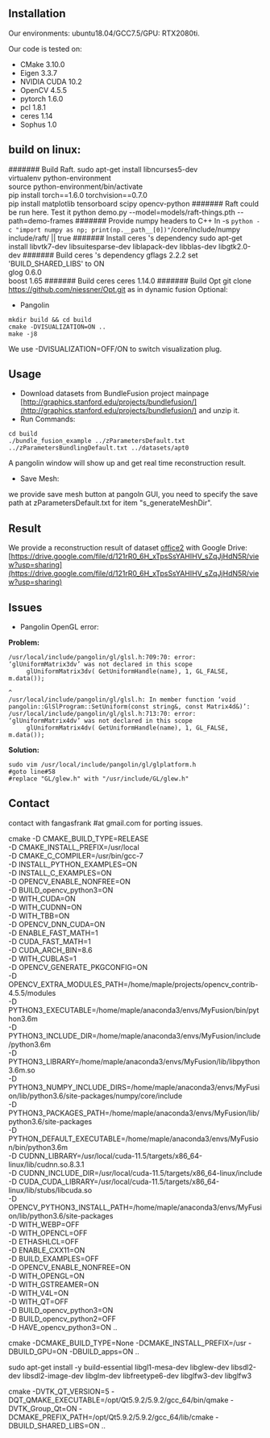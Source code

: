 
```


```

## Installation

Our environments: ubuntu18.04/GCC7.5/GPU: RTX2080ti.

Our code is tested on:
* CMake 3.10.0
* Eigen 3.3.7
* NVIDIA CUDA 10.2
* OpenCV 4.5.5
* pytorch 1.6.0
* pcl 1.8.1
* ceres 1.14
* Sophus 1.0
## build on linux:
####### Build Raft.
sudo apt-get install libncurses5-dev\
virtualenv python-environment\
source python-environment/bin/activate\
pip install torch==1.6.0 torchvision==0.7.0\
pip install matplotlib tensorboard scipy opencv-python
####### Raft could be run here. Test it
python demo.py --model=models/raft-things.pth --path=demo-frames
####### Provide numpy headers to C++
ln -s `python -c "import numpy as np; print(np.__path__[0])"`/core/include/numpy include/raft/ || true 
####### Install ceres 's dependency 
sudo apt-get install libvtk7-dev libsuitesparse-dev liblapack-dev libblas-dev libgtk2.0-dev
####### Build ceres 's dependency
gflags 2.2.2 set 'BUILD_SHARED_LIBS' to ON\
glog 0.6.0\
boost 1.65
####### Build ceres
ceres 1.14.0
####### Build Opt
    git clone https://github.com/niessner/Opt.git
    as in dynamic fusion
Optional:

* Pangolin

```
mkdir build && cd build
cmake -DVISUALIZATION=ON ..
make -j8
```

We use -DVISUALIZATION=OFF/ON to switch visualization plug.

## Usage

* Download datasets from BundleFusion project mainpage [http://graphics.stanford.edu/projects/bundlefusion/](http://graphics.stanford.edu/projects/bundlefusion/) and unzip it.
* Run Commands:

```
cd build
./bundle_fusion_example ../zParametersDefault.txt ../zParametersBundlingDefault.txt ../datasets/apt0
```

A pangolin window will show up and get real time reconstruction  result.

* Save Mesh:

we provide save mesh button at pangoln GUI, you need to specify the save path at zParametersDefault.txt for item "s_generateMeshDir".



## Result

We provide a reconstruction result of dataset [office2](http://graphics.stanford.edu/projects/bundlefusion/data/office2/office2.zip) with Google Drive: [https://drive.google.com/file/d/121rR0_6H_xTpsSsYAHIHV_sZqJjHdN5R/view?usp=sharing](https://drive.google.com/file/d/121rR0_6H_xTpsSsYAHIHV_sZqJjHdN5R/view?usp=sharing)



## Issues

* Pangolin OpenGL error:

<b>Problem:</b>

```
/usr/local/include/pangolin/gl/glsl.h:709:70: error: ‘glUniformMatrix3dv’ was not declared in this scope
     glUniformMatrix3dv( GetUniformHandle(name), 1, GL_FALSE, m.data());
                                                                      ^
/usr/local/include/pangolin/gl/glsl.h: In member function ‘void pangolin::GlSlProgram::SetUniform(const string&, const Matrix4d&)’:
/usr/local/include/pangolin/gl/glsl.h:713:70: error: ‘glUniformMatrix4dv’ was not declared in this scope
     glUniformMatrix4dv( GetUniformHandle(name), 1, GL_FALSE, m.data());
```

<b>Solution:</b>

```
sudo vim /usr/local/include/pangolin/gl/glplatform.h
#goto line#58
#replace "GL/glew.h" with "/usr/include/GL/glew.h"
```

## Contact

contact with fangasfrank #at gmail.com for porting issues.

cmake -D CMAKE_BUILD_TYPE=RELEASE \
-D CMAKE_INSTALL_PREFIX=/usr/local \
-D CMAKE_C_COMPILER=/usr/bin/gcc-7 \
-D INSTALL_PYTHON_EXAMPLES=ON \
-D INSTALL_C_EXAMPLES=ON \
-D OPENCV_ENABLE_NONFREE=ON \
-D BUILD_opencv_python3=ON \
-D WITH_CUDA=ON \
-D WITH_CUDNN=ON \
-D WITH_TBB=ON \
-D OPENCV_DNN_CUDA=ON \
-D ENABLE_FAST_MATH=1 \
-D CUDA_FAST_MATH=1 \
-D CUDA_ARCH_BIN=8.6 \
-D WITH_CUBLAS=1 \
-D OPENCV_GENERATE_PKGCONFIG=ON \
-D OPENCV_EXTRA_MODULES_PATH=/home/maple/projects/opencv_contrib-4.5.5/modules \
-D PYTHON3_EXECUTABLE=/home/maple/anaconda3/envs/MyFusion/bin/python3.6m \
-D PYTHON3_INCLUDE_DIR=/home/maple/anaconda3/envs/MyFusion/include/python3.6m \
-D PYTHON3_LIBRARY=/home/maple/anaconda3/envs/MyFusion/lib/libpython3.6m.so \
-D PYTHON3_NUMPY_INCLUDE_DIRS=/home/maple/anaconda3/envs/MyFusion/lib/python3.6/site-packages/numpy/core/include \
-D PYTHON3_PACKAGES_PATH=/home/maple/anaconda3/envs/MyFusion/lib/python3.6/site-packages \
-D PYTHON_DEFAULT_EXECUTABLE=/home/maple/anaconda3/envs/MyFusion/bin/python3.6m \
-D CUDNN_LIBRARY=/usr/local/cuda-11.5/targets/x86_64-linux/lib/cudnn.so.8.3.1 \
-D CUDNN_INCLUDE_DIR=/usr/local/cuda-11.5/targets/x86_64-linux/include  \
-D CUDA_CUDA_LIBRARY=/usr/local/cuda-11.5/targets/x86_64-linux/lib/stubs/libcuda.so \
-D OPENCV_PYTHON3_INSTALL_PATH=/home/maple/anaconda3/envs/MyFusion/lib/python3.6/site-packages \
-D WITH_WEBP=OFF \
-D WITH_OPENCL=OFF \
-D ETHASHLCL=OFF \
-D ENABLE_CXX11=ON \
-D BUILD_EXAMPLES=OFF \
-D OPENCV_ENABLE_NONFREE=ON \
-D WITH_OPENGL=ON \
-D WITH_GSTREAMER=ON \
-D WITH_V4L=ON \
-D WITH_QT=OFF \
-D BUILD_opencv_python3=ON \
-D BUILD_opencv_python2=OFF \
-D HAVE_opencv_python3=ON   ..



cmake -DCMAKE_BUILD_TYPE=None -DCMAKE_INSTALL_PREFIX=/usr -DBUILD_GPU=ON -DBUILD_apps=ON ..

sudo apt-get install -y build-essential libgl1-mesa-dev libglew-dev libsdl2-dev libsdl2-image-dev libglm-dev libfreetype6-dev libglfw3-dev libglfw3

cmake -DVTK_QT_VERSION=5 -DQT_QMAKE_EXECUTABLE=/opt/Qt5.9.2/5.9.2/gcc_64/bin/qmake -DVTK_Group_Qt=ON -DCMAKE_PREFIX_PATH=/opt/Qt5.9.2/5.9.2/gcc_64/lib/cmake -DBUILD_SHARED_LIBS=ON ..

